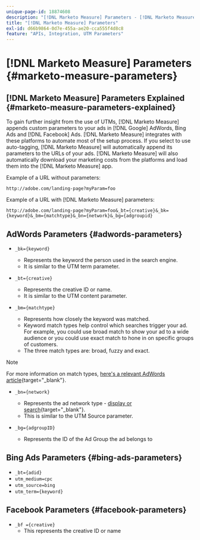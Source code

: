 ```yaml
---
unique-page-id: 18874608
description: "[!DNL Marketo Measure] Parameters - [!DNL Marketo Measure] - Product Documentation"
title: "[!DNL Marketo Measure] Parameters"
exl-id: d66b9864-0d7e-455a-ae20-cca555f4d8c8
feature: "APIs, Integration, UTM Parameters"
---
```

# [!DNL Marketo Measure] Parameters {#marketo-measure-parameters}

## [!DNL Marketo Measure] Parameters Explained {#marketo-measure-parameters-explained}

To gain further insight from the use of UTMs, [!DNL Marketo Measure] appends custom parameters to your ads in [!DNL Google] AdWords, Bing Ads and [!DNL Facebook] Ads. [!DNL Marketo Measure] integrates with these platforms to automate most of the setup process. If you select to use auto-tagging, [!DNL Marketo Measure] will automatically append its parameters to the URLs of your ads. [!DNL Marketo Measure] will also automatically download your marketing costs from the platforms and load them into the [!DNL Marketo Measure] app.

Example of a URL without parameters:

`http://adobe.com/landing-page?myParam=foo`

Example of a URL with [!DNL Marketo Measure] parameters:

`http://adobe.com/landing-page?myParam=foo&_bt={creative}&_bk={keyword}&_bm={matchtype}&_bn={network}&_bg={adgroupid}`

## AdWords Parameters {#adwords-parameters}

* `_bk={keyword}`
   * Represents the keyword the person used in the search engine.
   * It is similar to the UTM term parameter.

* `_bt={creative}`
   * Represents the creative ID or name.
   * It is similar to the UTM content parameter.

* `_bm={matchtype}`
   * Represents how closely the keyword was matched.
   * Keyword match types help control which searches trigger your ad. For example, you could use broad match to show your ad to a wide audience or you could use exact match to hone in on specific groups of customers.
   * The three match types are: broad, fuzzy and exact.

>[!NOTE]
>
>For more information on match types, [here's a relevant AdWords article](https://support.google.com/adwords/answer/2497836?hl=en){target="_blank"}.

* `_bn={network}`
   * Represents the ad network type - [display or search](https://support.google.com/adwords/answer/1752334?hl=en){target="_blank"}.
   * This is similar to the UTM Source parameter.

* `_bg={adgroupID}`
   * Represents the ID of the Ad Group the ad belongs to

## Bing Ads Parameters {#bing-ads-parameters}

* `_bt={adid}`
* `utm_medium=cpc`
* `utm_source=bing`
* `utm_term={keyword}`

## Facebook Parameters {#facebook-parameters}

* `_bf ={creative}`
   * This represents the creative ID or name
